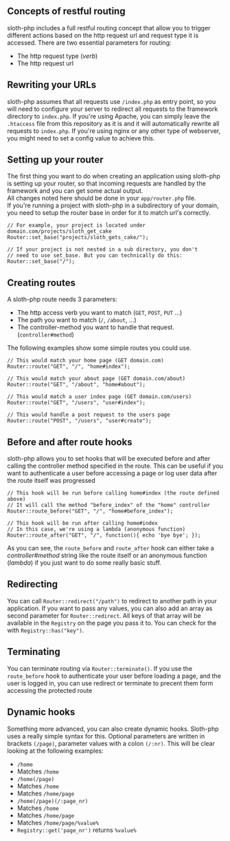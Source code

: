 ## Concepts of restful routing
sloth-php includes a full restful routing concept that allow you to trigger different actions based on the http request url and request type it is accessed. There are two essential parameters for routing:  
- The http request type (*verb*)
- The http request url


## Rewriting your URLs
sloth-php assumes that all requests use `/index.php` as entry point, so you will need to configure your server to redirect all requests to the framework directory to `index.php`. If you're using Apache, you can simply leave the `.htaccess` file from this repository as it is and it will automatically rewrite all requests to `index.php`. If you're using nginx or any other type of webserver, you might need to set a config value to achieve this.


## Setting up your router
The first thing you want to do when creating an application using sloth-php is setting up your router, so that incoming requests are handled by the framework and you can get some actual output.  
All changes noted here should be done in your `app/router.php` file.  
If you're running a project with sloth-php in a subdirectory of your domain, you need to setup the router base in order for it to match url's correctly.

```
// For example, your project is located under domain.com/projects/sloth_get_cake
Router::set_base("projects/sloth_gets_cake/");

// If your project is not nested in a sub directory, you don't
// need to use set_base. But you can technically do this:
Router::set_base("/");
```


## Creating routes
A sloth-php route needs 3 parameters:
- The http access verb you want to match (`GET`, `POST`, `PUT` ...)
- The path you want to match (`/`, `/about`, ...)
- The controller-method you want to handle that request. (`controller#method`)

The following examples show some simple routes you could use.
```
// This would match your home page (GET domain.com)
Router::route("GET", "/", "home#index");

// This would match your about page (GET domain.com/about)
Router::route("GET", "/about", "home#about");

// This would match a user index page (GET domain.com/users)
Router::route("GET", "/users", "user#index");

// This would handle a post request to the users page
Router::route("POST", "/users", "user#create");
``` 


## Before and after route hooks
sloth-php allows you to set hooks that will be executed before and after calling the controller method specified in the route. This can be useful if you want to authenticate a user before accessing a page or log user data after the route itself was progressed

```
// This hook will be run before calling home#index (the route defined above)
// It will call the method "before_index" of the "home" controller
Router::route_before("GET", "/", "home#before_index");

// This hook will be run after calling home#index
// In this case, we're using a lambda (anonymous function)
Router::route_after("GET", "/", function(){ echo 'bye bye'; });
```

As you can see, the `route_before` and `route_after` hook can either take a *controller#method* string like the route itself or an anonymous function (*lambda*) if you just want to do some really basic stuff.


## Redirecting
You can call `Router::redirect("/path")` to redirect to another path in your application. If you want to pass any values, you can also add an array as second parameter for `Router::redirect`. All keys of that array will be available in the `Registry` on the page you pass it to. You can check for the with `Registry::has("key")`.


## Terminating
You can terminate routing via `Router::terminate()`. If you use the `route_before` hook to authenticate your user before loading a page, and the user is logged in, you can use redirect or terminate to precent them form accessing the protected route


## Dynamic hooks
Something more advanced, you can also create dynamic hooks. Sloth-php uses a really simple syntax for this. Optional parameters are written in brackets `(/page)`, parameter values with a colon `(/:nr)`. This will be clear looking at the following examples:
- `/home`
 - Matches `/home`
- `/home(/page)`
 - Matches `/home`
 - Matches `/home/page`
- `/home(/page)(/:page_nr)`
 - Matches `/home`
 - Matches `/home/page`
 - Matches `/home/page/%value%`
  - `Registry::get('page_nr')` returns `%value%`